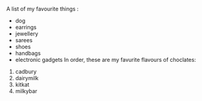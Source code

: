 A list of my favourite things :
* dog
* earrings
* jewellery
* sarees
* shoes
* handbags
* electronic gadgets
In order, these are my favurite flavours of choclates:
1. cadbury
2. dairymilk
3. kitkat
4. milkybar
